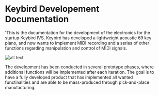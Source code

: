 # Keybird Developement Documentation
'This is the documentation for the development of the electronics for the startup Keybird IVS. Keybird has developed a lightweight acoustic 69 key piano, and now wants to implement MIDI recording and a series of other functions regarding manipulation and control of MIDI signals.

![alt text](https://www.worldpianonews.com/wp-content/uploads/2020/09/keybird-X1_FB2.jpg)

The development has been conducted in several prototype phases, where additional functions will be implemented after each iteration. The goal is to have a fully developed product that has implemented all wanted functinalities and are able to be mass-produced through pick-and-place manufacturing.
